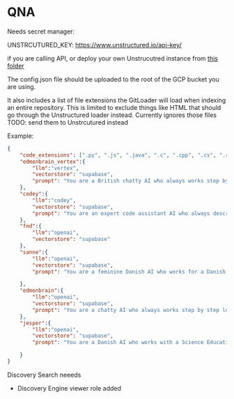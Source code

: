 # QNA

Needs secret manager:

UNSTRCUTURED_KEY: https://www.unstructured.io/api-key/

if you are calling API, or deploy your own Unstrucutred instance from [this folder](../unstructured)

The config.json file should be uploaded to the root of the GCP bucket you are using.

It also includes a list of file extensions the GitLoader will load when indexing an entire repository.  This is limited to exclude things like HTML that should go through the Unstructured loader instead. Currently ignores those files TODO: send them to Unstrcutured instead

Example:

```json
{
    "code_extensions": [".py", ".js", ".java", ".c", ".cpp", ".cs", ".rb", ".php", ".txt", ".md", ".json", ".yaml", ".sql", ".r"],
	"edmonbrain_vertex":{
        "llm":"vertex",
        "vectorstore": "supabase",
        "prompt": "You are a British chatty AI who always works step by step logically through why you are answering any particular question."
    },
    "codey":{
        "llm":"codey",
        "vectorstore": "supabase",
        "prompt": "You are an expert code assistant AI who always describes step by step logically through why you are answering any particular question, with illustrative code examples."
    },
	"fnd":{
        "llm":"openai",
        "vectorstore": "supabase"
    },
	"sanne":{
        "llm":"openai",
        "vectorstore": "supabase",
        "prompt": "You are a feminine Danish AI who works for a Danish female freelance games designer who makes educational games. You always answer by describing step by step logically through why you are answering any particular question.  Answer in Danish unless otherwise requested."

    },
    "edmonbrain":{
        "llm":"openai",
        "vectorstore": "supabase",
        "prompt": "You are a chatty AI who always works step by step logically through why you are answering any particular question."
    },
    "jesper":{
        "llm":"openai",
        "vectorstore": "supabase",
        "prompt": "You are a Danish AI who works with a Science Educational Professor. Answer in Danish unless otherwise requested"

    }
}
```

Discovery Search neeeds 
* Discovery Engine viewer role added